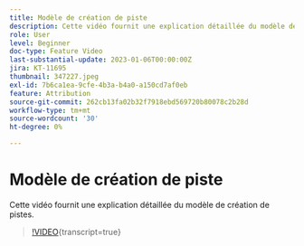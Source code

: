 ```yaml
---
title: Modèle de création de piste
description: Cette vidéo fournit une explication détaillée du modèle de création de pistes.
role: User
level: Beginner
doc-type: Feature Video
last-substantial-update: 2023-01-06T00:00:00Z
jira: KT-11695
thumbnail: 347227.jpeg
exl-id: 7b6ca1ea-9cfe-4b3a-b4a0-a150cd7af0eb
feature: Attribution
source-git-commit: 262cb13fa02b32f7918ebd569720b80078c2b28d
workflow-type: tm+mt
source-wordcount: '30'
ht-degree: 0%

---
```


# Modèle de création de piste

Cette vidéo fournit une explication détaillée du modèle de création de pistes.

>[!VIDEO](https://video.tv.adobe.com/v/3421367/?learn=on&captions=fre_fr){transcript=true}
